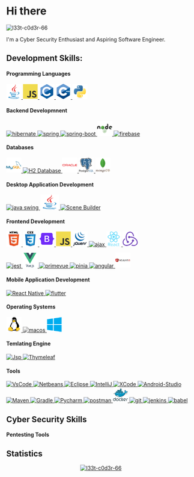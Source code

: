 <div>
  <h1>
    Hi there
  </h1>
  <p align="left"> 
    <img src="https://komarev.com/ghpvc/?username=l33t-c0d3r-66&label=Profile%20views&color=0e75b6&style=flat" alt="l33t-c0d3r-66" /> 
  </p>
</div>


<p>
I'm a Cyber Security Enthusiast and Aspiring Software Engineer.
</p>

<h2 align="left">Development Skills:</h2>
<h4 align="left">Programming Languages</h3>
<p align="left">
   <a href="https://www.java.com" target="_blank" rel="noreferrer">
        <img src="https://raw.githubusercontent.com/devicons/devicon/master/icons/java/java-original.svg" alt="java" width="40" height="40"/>
    </a>
    <a href="https://developer.mozilla.org/en-US/docs/Web/JavaScript" target="_blank" rel="noreferrer">
        <img src="https://raw.githubusercontent.com/devicons/devicon/master/icons/javascript/javascript-original.svg" alt="javascript" width="40" height="40"/>
    </a>
    <a href="https://www.cprogramming.com/" target="_blank" rel="noreferrer">
      <img src="https://raw.githubusercontent.com/devicons/devicon/master/icons/c/c-original.svg" alt="c" width="40" height="40"/>
    </a>
    <a href="https://isocpp.org/" target="_blank" rel="noreferrer">
        <img src="https://raw.githubusercontent.com/devicons/devicon/master/icons/cplusplus/cplusplus-original.svg" alt="cplusplus" width="40" height="40"/>
    </a>
    <a href="https://www.python.org" target="_blank" rel="noreferrer">
        <img src="https://raw.githubusercontent.com/devicons/devicon/master/icons/python/python-original.svg" alt="python" width="40" height="40"/>
    </a>
</p>

<h4>Backend Developmnent</h4>
<p align="left">
   <a href="https://hibernate.org/" target="_blank" rel="noreferrer">
      <img src="https://www.vectorlogo.zone/logos/hibernate/hibernate-icon.svg" alt="hibernate" width="40" height="40"/>
    </a>
    <a href="https://spring.io/" target="_blank" rel="noreferrer">
      <img src="https://www.vectorlogo.zone/logos/springio/springio-icon.svg" alt="spring" width="40" height="40"/>
    </a>
    <a href="https://spring.io/projects/spring-boot" target="_blank" rel="noreferrer">
      <img src="https://www.vectorlogo.zone/logos/springio/springio-ar21.svg" alt="spring-boot" width="50" height="40"/>
    </a>
    <a href="https://nodejs.org" target="_blank" rel="noreferrer">
      <img src="https://raw.githubusercontent.com/devicons/devicon/master/icons/nodejs/nodejs-original-wordmark.svg" alt="nodejs" width="40" height="40"/>
    </a>
    <a href="https://firebase.google.com/" target="_blank" rel="noreferrer">
        <img src="https://www.vectorlogo.zone/logos/firebase/firebase-icon.svg" alt="firebase" width="40" height="40"/>
    </a>
  
</p>


<h4>Databases</h4>
<p align="left">
  <a href="https://www.mysql.com/" target="_blank" rel="noreferrer">
    <img src="https://raw.githubusercontent.com/devicons/devicon/master/icons/mysql/mysql-original-wordmark.svg" alt="mysql" width="40" height="40"/>
  </a>
  <a href="https://www.h2database.com/html/tutorial.html" target="_blank" rel="noreferrer">
    <img src="https://www.javatips.net/static/images/h2.png" alt="H2 Database" width="40" height="40"/>
  </a>
  <a href="https://www.oracle.com/" target="_blank" rel="noreferrer">
    <img src="https://raw.githubusercontent.com/devicons/devicon/master/icons/oracle/oracle-original.svg" alt="oracle" width="40" height="40"/>
  </a>
  <a href="https://www.postgresql.org" target="_blank" rel="noreferrer">
    <img src="https://raw.githubusercontent.com/devicons/devicon/master/icons/postgresql/postgresql-original-wordmark.svg" alt="postgresql" width="40" height="40"/>
  </a>
  <a href="https://www.mongodb.com/" target="_blank" rel="noreferrer">
    <img src="https://raw.githubusercontent.com/devicons/devicon/master/icons/mongodb/mongodb-original-wordmark.svg" alt="mongodb" width="40" height="40"/>
  </a>

</p>

<h4>Desktop Application Development</h4>
<p align="left">
  <a href="https://www.oracle.com/java/technologies/javase-jdk11-downloads.html" target="_blank" rel="noreferrer">
    <img src="https://www.qfs.de/fileadmin/Webdata/logos-icons/java-swing-schriftzug.png" alt="java swing" width="50" height="40"/>
  </a>
  <a href="https://gluonhq.com/products/javafx/" target="_blank" rel="noreferrer">
    <img src="https://raw.githubusercontent.com/devicons/devicon/master/icons/java/java-original.svg"" alt="java-fx" width="50" height="40"/>
  </a>
  <a href="https://gluonhq.com/products/scene-builder/" target="_blank" rel="noreferrer">
    <img src="https://i0.wp.com/gluonhq.com/wp-content/uploads/2015/02/Gluon_Reverse_Blue2.png" alt="Scene Builder" width="70" height="40"/>
  </a>
</p>

<h4>Frontend Development</h4>
<p align="left">
    <a href="https://www.w3.org/html/" target="_blank" rel="noreferrer">
        <img src="https://raw.githubusercontent.com/devicons/devicon/master/icons/html5/html5-original-wordmark.svg" alt="html5" width="40" height="40"/>
    </a>
    <a href="https://www.w3schools.com/css/" target="_blank" rel="noreferrer">
        <img src="https://raw.githubusercontent.com/devicons/devicon/master/icons/css3/css3-original-wordmark.svg" alt="css3" width="40" height="40"/>
    </a>
    <a href="https://getbootstrap.com" target="_blank" rel="noreferrer">
      <img src="https://raw.githubusercontent.com/devicons/devicon/master/icons/bootstrap/bootstrap-plain.svg" alt="bootstrap" width="40" height="40"/>
    </a>
    <a href="https://developer.mozilla.org/en-US/docs/Web/JavaScript" target="_blank" rel="noreferrer">
        <img src="https://raw.githubusercontent.com/devicons/devicon/master/icons/javascript/javascript-original.svg" alt="javascript" width="40" height="40"/>
    </a>
    <a href="https://jquery.com" target="_blank" rel="noreferrer">
        <img src="https://raw.githubusercontent.com/devicons/devicon/master/icons/jquery/jquery-original-wordmark.svg" alt="jquery" width="40" height="40"/>
    </a>
    <a href="https://developer.mozilla.org/en-US/docs/Web/Guide/AJAX" target="_blank" rel="noreferrer">
        <img src="https://www.pngkit.com/png/detail/378-3783642_using-ajax-technology-in-web-applications-proves-to.png" alt="ajax" width="40" height="40"/>
    </a>
    <a href="https://reactjs.org/" target="_blank" rel="noreferrer">
        <img src="https://raw.githubusercontent.com/devicons/devicon/master/icons/react/react-original-wordmark.svg" alt="react" width="40" height="40"/>
    </a>
    <a href="https://redux.js.org" target="_blank" rel="noreferrer">
        <img src="https://raw.githubusercontent.com/devicons/devicon/master/icons/redux/redux-original.svg" alt="redux" width="40" height="40"/>
    </a>
</p>
<p align="left">
    <a href="https://jestjs.io" target="_blank" rel="noreferrer">
        <img src="https://www.vectorlogo.zone/logos/jestjsio/jestjsio-icon.svg" alt="jest" width="40" height="40"/>
    </a>
    <a href="https://vuejs.org/" target="_blank" rel="noreferrer">
        <img src="https://raw.githubusercontent.com/devicons/devicon/master/icons/vuejs/vuejs-original-wordmark.svg" alt="vuejs" width="40" height="40"/>
    </a>
    <a href="https://www.primefaces.org/primevue/" target="_blank" rel="noreferrer">
      <img src="https://primevue.org/favicon.ico" alt="primevue" width="40" height="40"/>
    </a>
    <a href="https://pinia.vuejs.org/" target="_blank" rel="noreferrer">
      <img src="https://pinia.vuejs.org/logo.svg" alt="pinia" width="40" height="40"/>
    </a>
      <a href="https://angular.io" target="_blank" rel="noreferrer">
        <img src="https://angular.io/assets/images/logos/angular/angular.svg" alt="angular" width="40" height="40"/>
    </a>
    <a href="https://angular.io" target="_blank" rel="noreferrer">
        <img src="https://raw.githubusercontent.com/devicons/devicon/master/icons/angularjs/angularjs-original-wordmark.svg" alt="angularjs" width="40" height="40"/>
    </a>
</p>

<h4>Mobile Application Development</h4>
<p align="left">
  <a href="https://reactnative.dev/docs/getting-started" target="_blank" rel="noreferrer">
    <img src="https://reactnative.dev/img/header_logo.svg" alt="React Native" width="40" height="40"/>
  </a>
  <a href="https://flutter.dev" target="_blank" rel="noreferrer">
    <img src="https://www.vectorlogo.zone/logos/flutterio/flutterio-icon.svg" alt="flutter" width="40" height="40"/>
  </a>
</p>

<h4>Operating Systems</h4>
<p align="left">
  <a href="https://www.linux.org/" target="_blank" rel="noreferrer">
    <img src="https://raw.githubusercontent.com/devicons/devicon/master/icons/linux/linux-original.svg" alt="linux" width="40" height="40"/>
  </a>
  <a href="https://www.apple.com/macos/" target="_blank" rel="noreferrer">
    <img src="https://upload.wikimedia.org/wikipedia/commons/f/fa/Apple_logo_black.svg" alt="macos" width="40" height="40" style="filter: grayscale(1);"/>
  </a>
  <a href="https://www.microsoft.com/en-us/windows" target="_blank" rel="noreferrer">
    <img src="https://raw.githubusercontent.com/devicons/devicon/master/icons/windows8/windows8-original.svg" alt="windows" width="40" height="40"/>
  </a>


</p>


<h4>Temlating Engine</h4>
<p align="left">
  <a href="https://docs.oracle.com/javaee/5/tutorial/doc/bnajo.html" target="_blank" rel="noreferrer">
    <img src="https://cdn-icons-png.flaticon.com/512/5105/5105742.png" alt="Jsp" width="40" height="40"/>
  </a>
   <a href="https://www.thymeleaf.org/documentation.html" target="_blank" rel="noreferrer">
    <img src="https://www.thymeleaf.org/images/thymeleaf.png" alt="Thymeleaf" width="40" height="40"/>
  </a>
</p>

<h4>Tools</h4>
<p align="left">
  <a href="https://code.visualstudio.com/" target="_blank" rel="noreferrer">
    <img src="https://mobilemancerblog.blob.core.windows.net/blog/2020/08/vs-code-logo-transp.png" alt="VsCode" width="40" height="40"/>
  </a>
  <a href="https://netbeans.apache.org/" target="_blank" rel="noreferrer">
    <img src="https://netbeans.apache.org/_/images/apache-netbeans.svg" alt="Netbeans" width="40" height="40"/>
  </a>
  <a href="https://www.eclipse.org/downloads/" target="_blank" rel="noreferrer">
    <img src="https://www.eclipse.org/downloads/assets/public/images/logo-eclipse.png" alt="Eclipse" width="40" height="40"/>
  </a>
  <a href="https://www.jetbrains.com/idea/" target="_blank" rel="noreferrer">
    <img src="https://static-00.iconduck.com/assets.00/intellij-idea-icon-2048x2026-pt4psh5t.png" alt="IntelliJ" width="40" height="40"/>
  </a>
  <a href="https://developer.apple.com/documentation/xcode" target="_blank" rel="noreferrer">
    <img src="https://cdn.jim-nielsen.com/macos/1024/xcode-2020-11-11.png" alt="XCode" width="40" height="40"/>
  </a>
  <a href="https://developer.android.com/studio" target="_blank" rel="noreferrer">
    <img src="https://branditechture.agency/brand-logos/wp-content/uploads/2022/10/Android-Studio-1024x768.png" alt="Android-Studio" width="40" height="40"/>
  </a>
  <a href="https://maven.apache.org/" target="_blank" rel="noreferrer">
    <img src="https://noviello.it/content/images/size/w2000/2020/02/maven-1.jpg" alt="Maven" width="50" height="40"/>
  </a>
  <a href="https://gradle.org/" target="_blank" rel="noreferrer">
    <img src="https://www.jrebel.com/sites/rebel/files/image/2020-11/image-blog-what-is-gradle.jpg" alt="Gradle" width="40" height="40"/>
  </a>
  <a href="https://www.jetbrains.com/pycharm/" target="_blank" rel="noreferrer">
    <img src="https://e7.pngegg.com/pngimages/211/917/png-clipart-pycharm-integrated-development-environment-jetbrains-intellij-idea-python-others-miscellaneous-angle.png" alt="Pycharm" width="40" height="40"/>
  </a>
  <a href="https://postman.com" target="_blank" rel="noreferrer">
      <img src="https://www.vectorlogo.zone/logos/getpostman/getpostman-icon.svg" alt="postman" width="40" height="40"/>
  </a>
  <a href="https://www.docker.com/" target="_blank" rel="noreferrer">
    <img src="https://raw.githubusercontent.com/devicons/devicon/master/icons/docker/docker-original-wordmark.svg" alt="docker" width="40" height="40"/>
  </a>
  <a href="https://git-scm.com/" target="_blank" rel="noreferrer">
    <img src="https://www.vectorlogo.zone/logos/git-scm/git-scm-icon.svg" alt="git" width="40" height="40"/>
  </a>
   <a href="https://www.jenkins.io" target="_blank" rel="noreferrer">
      <img src="https://www.vectorlogo.zone/logos/jenkins/jenkins-icon.svg" alt="jenkins" width="40" height="40"/>
  </a>
  <a href="https://babeljs.io/" target="_blank" rel="noreferrer">
    <img src="https://www.vectorlogo.zone/logos/babeljs/babeljs-icon.svg" alt="babel" width="40" height="40"/>
  </a>
  
</p>

<h2>Cyber Security Skills</h2>
<h4>Pentesting Tools</h4>

  
<h2>Statistics</h2>
<p align="center"> 
    <a href="https://github.com/ryo-ma/github-profile-trophy">
        <img src="https://github-profile-trophy.vercel.app/?username=l33t-c0d3r-66" alt="l33t-c0d3r-66" />
    </a>
</p>




<!--
**l33t-c0d3r-66/l33t-c0d3r-66** is a ✨ _special_ ✨ repository because its `README.md` (this file) appears on your GitHub profile.

Here are some ideas to get you started:

- 🔭 I’m currently working on ...
- 🌱 I’m currently learning ...
- 👯 I’m looking to collaborate on ...
- 🤔 I’m looking for help with ...
- 💬 Ask me about ...
- 📫 How to reach me: ...
- 😄 Pronouns: ...
- ⚡ Fun fact: ...
-->
